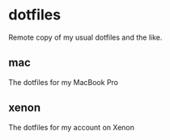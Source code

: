 # dotfiles
Remote copy of my usual dotfiles and the like.

## mac
The dotfiles for my MacBook Pro

## xenon
The dotfiles for my account on Xenon
